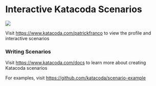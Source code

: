 # Interactive Katacoda Scenarios

[![](http://shields.katacoda.com/katacoda/patrickfranco/count.svg)](https://www.katacoda.com/patrickfranco "Get your profile on Katacoda.com")

Visit https://www.katacoda.com/patrickfranco to view the profile and interactive scenarios

### Writing Scenarios
Visit https://www.katacoda.com/docs to learn more about creating Katacoda scenarios

For examples, visit https://github.com/katacoda/scenario-example
